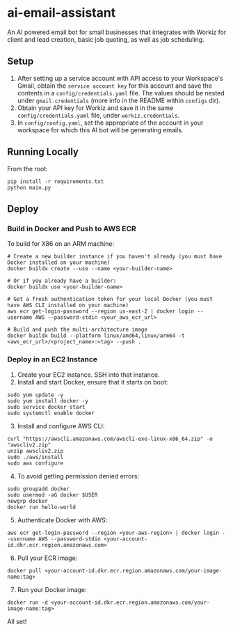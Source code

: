 # ai-email-assistant
An AI powered email bot for small businesses that integrates with Workiz for client and lead creation, basic job quoting, as well as job scheduling.

## Setup
1. After setting up a service account with API access to your Workspace's Gmail, obtain the `service account key` for this account and save the contents in a `config/credentials.yaml` file. The values should be nested under `gmail.credentials` (more info in the README within `configs` dir).
2. Obtain your API key for Workiz and save it in the same `config/credentials.yaml` file, under `workiz.credentials`.
3. In `config/config.yaml`, set the appropriate  of the account in your workspace for which this AI bot will be generating emails.

## Running Locally
From the root:
```shell
pip install -r requirements.txt
python main.py
```

## Deploy

### Build in Docker and Push to AWS ECR

To build for X86 on an ARM machine:

```shell
# Create a new builder instance if you haven't already (you must have Docker installed on your machine)
docker buildx create --use --name <your-builder-name>

# Or if you already have a builder:
docker buildx use <your-builder-name> 

# Get a fresh authentication token for your local Docker (you must have AWS CLI installed on your machine)
aws ecr get-login-password --region us-east-2 | docker login --username AWS --password-stdin <your_aws_ecr_url>

# Build and push the multi-architecture image
docker buildx build --platform linux/amd64,linux/arm64 -t <aws_ecr_url>/<project_name>:<tag> --push .
```



### Deploy in an EC2 Instance
1. Create your EC2 instance. SSH into that instance.
2. Install and start Docker, ensure that it starts on boot:
```shell
sudo yum update -y
sudo yum install docker -y
sudo service docker start
sudo systemctl enable docker
```
3. Install and configure AWS CLI:
```shell
curl "https://awscli.amazonaws.com/awscli-exe-linux-x86_64.zip" -o "awscliv2.zip"
unzip awscliv2.zip
sudo ./aws/install
sudo aws configure
```
4. To avoid getting permission denied errors:
```shell
sudo groupadd docker
sudo usermod -aG docker $USER
newgrp docker
docker run hello-world
```
5. Authenticate Docker with AWS:
```shell
aws ecr get-login-password --region <your-aws-region> | docker login --username AWS --password-stdin <your-account-id.dkr.ecr.region.amazonaws.com>
```
6. Pull your ECR image:
```shell
docker pull <your-account-id.dkr.ecr.region.amazonaws.com/your-image-name:tag>
```
7. Run your Docker image:
```shell
docker run -d <your-account-id.dkr.ecr.region.amazonaws.com/your-image-name:tag>
```

All set!